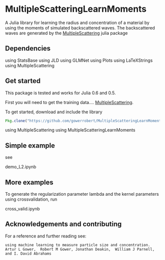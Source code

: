 # MultipleScatteringLearnMoments


A Julia library for learning the radius and concentration of a material by using the moments of simulated backscattered waves. The backscattered waves are generated by the [MultipleScattering](https://github.com/jondea/MultipleScattering.jl) julia package
 
## Dependencies

using StatsBase
using JLD
using GLMNet
using Plots 
using LaTeXStrings
using MultipleScattering

## Get started
This package is tested and works for Julia 0.6 and 0.5.

First you will need to get the training data....
[MultipleScattering](https://github.com/jondea/MultipleScattering.jl).


To get started, download and include the library
```julia
Pkg.clone("https://github.com/gowerrobert/MultipleScatteringLearnMoments")

```
using MultipleScattering
using MultipleScatteringLearnMoments

## Simple example
see

demo_L2.ipynb


## More examples

To generate the regularization parameter lambda and the kernel parameters using crossvalidation, run 

cross_valid.ipynb

## Acknowledgements and contributing

For a reference and further reading see:
```Learning about random media from near-surface backscattering:
using machine learning to measure particle size and concentration.
Artur L Gower,  Robert M Gower, Jonathan Deakin,  William J Parnell, and I. David Abrahams
```
